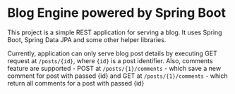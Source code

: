 Blog Engine powered by Spring Boot
=

This project is a simple REST application for serving a blog. It uses Spring Boot, Spring Data JPA and some other helper libraries.

Currently, application can only serve blog post details by executing GET request at `/posts/{id}`, where `{id}` is a post identifier.
Also, comments feature are supported - POST at `/posts/{1}/comments` - which save a new comment for post with passed {id} and 
GET at `/posts/{1}/comments` - which return all comments for a post with passed {id}